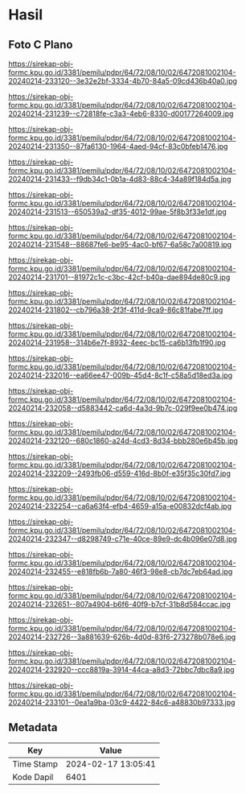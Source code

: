 # Hasil

## Foto C Plano

https://sirekap-obj-formc.kpu.go.id/3381/pemilu/pdpr/64/72/08/10/02/6472081002104-20240214-233120--3e32e2bf-3334-4b70-84a5-09cd436b40a0.jpg

https://sirekap-obj-formc.kpu.go.id/3381/pemilu/pdpr/64/72/08/10/02/6472081002104-20240214-231239--c72818fe-c3a3-4eb6-8330-d00177264009.jpg

https://sirekap-obj-formc.kpu.go.id/3381/pemilu/pdpr/64/72/08/10/02/6472081002104-20240214-231350--87fa6130-1964-4aed-94cf-83c0bfeb1476.jpg

https://sirekap-obj-formc.kpu.go.id/3381/pemilu/pdpr/64/72/08/10/02/6472081002104-20240214-231433--f9db34c1-0b1a-4d83-88c4-34a89f184d5a.jpg

https://sirekap-obj-formc.kpu.go.id/3381/pemilu/pdpr/64/72/08/10/02/6472081002104-20240214-231513--650539a2-df35-4012-99ae-5f8b3f33e1df.jpg

https://sirekap-obj-formc.kpu.go.id/3381/pemilu/pdpr/64/72/08/10/02/6472081002104-20240214-231548--88687fe6-be95-4ac0-bf67-6a58c7a00819.jpg

https://sirekap-obj-formc.kpu.go.id/3381/pemilu/pdpr/64/72/08/10/02/6472081002104-20240214-231701--81972c1c-c3bc-42cf-b40a-dae894de80c9.jpg

https://sirekap-obj-formc.kpu.go.id/3381/pemilu/pdpr/64/72/08/10/02/6472081002104-20240214-231802--cb796a38-2f3f-411d-9ca9-86c81fabe7ff.jpg

https://sirekap-obj-formc.kpu.go.id/3381/pemilu/pdpr/64/72/08/10/02/6472081002104-20240214-231958--314b6e7f-8932-4eec-bc15-ca6b13fb1f90.jpg

https://sirekap-obj-formc.kpu.go.id/3381/pemilu/pdpr/64/72/08/10/02/6472081002104-20240214-232016--ea66ee47-009b-45d4-8c1f-c58a5d18ed3a.jpg

https://sirekap-obj-formc.kpu.go.id/3381/pemilu/pdpr/64/72/08/10/02/6472081002104-20240214-232058--d5883442-ca6d-4a3d-9b7c-029f9ee0b474.jpg

https://sirekap-obj-formc.kpu.go.id/3381/pemilu/pdpr/64/72/08/10/02/6472081002104-20240214-232120--680c1860-a24d-4cd3-8d34-bbb280e6b45b.jpg

https://sirekap-obj-formc.kpu.go.id/3381/pemilu/pdpr/64/72/08/10/02/6472081002104-20240214-232209--2493fb06-d559-416d-8b0f-e35f35c30fd7.jpg

https://sirekap-obj-formc.kpu.go.id/3381/pemilu/pdpr/64/72/08/10/02/6472081002104-20240214-232254--ca6a63f4-efb4-4659-a15a-e00832dcf4ab.jpg

https://sirekap-obj-formc.kpu.go.id/3381/pemilu/pdpr/64/72/08/10/02/6472081002104-20240214-232347--d8298749-c71e-40ce-89e9-dc4b096e07d8.jpg

https://sirekap-obj-formc.kpu.go.id/3381/pemilu/pdpr/64/72/08/10/02/6472081002104-20240214-232455--e818fb6b-7a80-46f3-98e8-cb7dc7eb64ad.jpg

https://sirekap-obj-formc.kpu.go.id/3381/pemilu/pdpr/64/72/08/10/02/6472081002104-20240214-232651--807a4904-b6f6-40f9-b7cf-31b8d584ccac.jpg

https://sirekap-obj-formc.kpu.go.id/3381/pemilu/pdpr/64/72/08/10/02/6472081002104-20240214-232726--3a881639-626b-4d0d-83f6-273278b078e6.jpg

https://sirekap-obj-formc.kpu.go.id/3381/pemilu/pdpr/64/72/08/10/02/6472081002104-20240214-232920--ccc8819a-3914-44ca-a8d3-72bbc7dbc8a9.jpg

https://sirekap-obj-formc.kpu.go.id/3381/pemilu/pdpr/64/72/08/10/02/6472081002104-20240214-233101--0ea1a9ba-03c9-4422-84c6-a48830b97333.jpg


## Metadata

| Key        | Value               |
| ---------- | ------------------- |
| Time Stamp | 2024-02-17 13:05:41 |
| Kode Dapil | 6401                |



